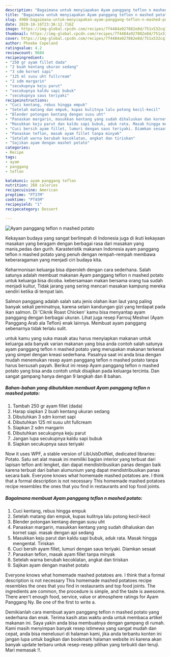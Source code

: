 ```yaml
---
description: "Bagaimana untuk menyiapakan Ayam panggang teflon n mashed potato Homemade"
title: "Bagaimana untuk menyiapakan Ayam panggang teflon n mashed potato Homemade"
slug: 4908-bagaimana-untuk-menyiapakan-ayam-panggang-teflon-n-mashed-potato-homemade
date: 2020-10-16T23:36:12.716Z
image: https://img-global.cpcdn.com/recipes/7f4484a927882e8d/751x532cq70/ayam-panggang-teflon-n-mashed-potato-foto-resep-utama.jpg
thumbnail: https://img-global.cpcdn.com/recipes/7f4484a927882e8d/751x532cq70/ayam-panggang-teflon-n-mashed-potato-foto-resep-utama.jpg
cover: https://img-global.cpcdn.com/recipes/7f4484a927882e8d/751x532cq70/ayam-panggang-teflon-n-mashed-potato-foto-resep-utama.jpg
author: Phoebe Copeland
ratingvalue: 4.2
reviewcount: 9684
recipeingredient:
- "250 gr ayam fillet dada"
- "2 buah kentang ukuran sedang"
- "3 sdm kornet sapi"
- "125 ml susu uht fullcream"
- "2 sdm margarin"
- "secukupnya keju parut"
- "secukupnya kaldu sapi bubuk"
- "secukupnya saus teriyaki"
recipeinstructions:
- "Cuci kentang, rebus hingga empuk"
- "Setelah matang dan empuk, kupas kulitnya lalu potong kecil-kecil"
- "Blender potongan kentang dengan susu uht"
- "Panaskan margarin, masukkan kentang yang sudah dihaluskan dan kornet sapi. masak dengan api sedang"
- "Masukkan keju parut dan kaldu sapi bubuk, aduk rata. Masak hingga mengental. Tiriskan"
- "Cuci bersih ayam fillet, lumuri dengan saus teriyaki. Diamkan sesaat"
- "Panaskan teflon, masak ayam fillet tanpa minyak"
- "Setelah warna berubah kecoklatan, angkat dan tiriskan"
- "Sajikan ayam dengan mashet potato"
categories:
- Recipe
tags:
- ayam
- panggang
- teflon

katakunci: ayam panggang teflon 
nutrition: 268 calories
recipecuisine: American
preptime: "PT37M"
cooktime: "PT45M"
recipeyield: "1"
recipecategory: Dessert

---
```



![Ayam panggang teflon n mashed potato](https://img-global.cpcdn.com/recipes/7f4484a927882e8d/751x532cq70/ayam-panggang-teflon-n-mashed-potato-foto-resep-utama.jpg)

Kekayaan budaya yang sangat berlimpah di Indonesia juga di ikuti kekayaan masakan yang beragam dengan berbagai rasa dari masakan yang manis,pedas dan gurih. Karasteristik makanan Indonesia ayam panggang teflon n mashed potato yang penuh dengan rempah-rempah membawa keberaragaman yang menjadi ciri budaya kita.


Keharmonisan keluarga bisa diperoleh dengan cara sederhana. Salah satunya adalah membuat makanan Ayam panggang teflon n mashed potato untuk keluarga bisa dicoba. kebersamaan makan bersama orang tua sudah menjadi kultur, Tidak jarang yang sering mencari masakan kampung mereka sendiri ketika di tempat lain.

Salmon panggang adalah salah satu jenis olahan ikan laut yang paling banyak sekali peminatnya, karena selain kandungan gizi yang terdapat pada ikan salmon. Di &#39;Ciknik Roast Chicken&#39; kamu bisa menyantap ayam panggang dengan berbagai ukuran. Lihat juga resep Farrouj Meshwi (Ayam Panggang Arab ala Teflon) enak lainnya. Membuat ayam panggang sebenarnya tidak terlalu sulit.

untuk kamu yang suka masak atau harus menyiapkan makanan untuk keluarga ada banyak varian makanan yang bisa anda contoh salah satunya ayam panggang teflon n mashed potato yang merupakan makanan terkenal yang simpel dengan kreasi sederhana. Pasalnya saat ini anda bisa dengan mudah menemukan resep ayam panggang teflon n mashed potato tanpa harus bersusah payah.
Berikut ini resep Ayam panggang teflon n mashed potato yang bisa anda contoh untuk disajikan pada keluarga tercinta. Dan sangat gampang hanya dengan 9 langkah dan 8 bahan.


<!--inarticleads1-->

##### Bahan-bahan yang dibutuhkan membuat Ayam panggang teflon n mashed potato:

1. Tambah 250 gr ayam fillet (dada)
1. Harap siapkan 2 buah kentang ukuran sedang
1. Dibutuhkan 3 sdm kornet sapi
1. Dibutuhkan 125 ml susu uht fullcream
1. Siapkan 2 sdm margarin
1. Dibutuhkan secukupnya keju parut
1. Jangan lupa secukupnya kaldu sapi bubuk
1. Siapkan secukupnya saus teriyaki


Now it uses WPF, a stable version of LibUsbDotNet, dedicated libraries: Potato. Satu set alat masak ini memiliki bagian interior yang terbuat dari lapisan teflon anti lengket, dan dapat mendistribusikan panas dengan baik karena terbuat dari bahan alumunium yang dapat mendistribusikan panas secara baik. Everyone knows what homemade mashed potatoes are. I think that a formal description is not necessary This homemade mashed potatoes recipe resembles the ones that you find in restaurants and top food joints. 

<!--inarticleads2-->

##### Bagaimana membuat  Ayam panggang teflon n mashed potato:

1. Cuci kentang, rebus hingga empuk
1. Setelah matang dan empuk, kupas kulitnya lalu potong kecil-kecil
1. Blender potongan kentang dengan susu uht
1. Panaskan margarin, masukkan kentang yang sudah dihaluskan dan kornet sapi. masak dengan api sedang
1. Masukkan keju parut dan kaldu sapi bubuk, aduk rata. Masak hingga mengental. Tiriskan
1. Cuci bersih ayam fillet, lumuri dengan saus teriyaki. Diamkan sesaat
1. Panaskan teflon, masak ayam fillet tanpa minyak
1. Setelah warna berubah kecoklatan, angkat dan tiriskan
1. Sajikan ayam dengan mashet potato


Everyone knows what homemade mashed potatoes are. I think that a formal description is not necessary This homemade mashed potatoes recipe resembles the ones that you find in restaurants and top food joints. The ingredients are common, the procedure is simple, and the taste is awesome. There aren&#39;t enough food, service, value or atmosphere ratings for Ayam Panggang Ny. Be one of the first to write a. 

Demikianlah cara membuat ayam panggang teflon n mashed potato yang sederhana dan enak. Terima kasih atas waktu anda untuk membaca artikel makanan ini. Saya yakin anda bisa membuatnya dengan gampang di rumah. Kami masih menyimpan banyak resep istimewa yang sangat mudah dan cepat, anda bisa menelusuri di halaman kami, jika anda terbantu konten ini jangan lupa untuk bagikan dan bookmark halaman website ini karena akan banyak update terbaru untuk resep-resep pilihan yang terbukti dan teruji. Mari memasak !!. 
